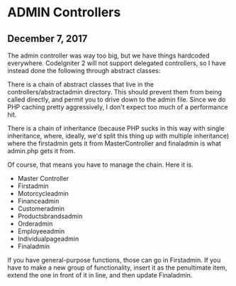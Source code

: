 ADMIN Controllers
=================


December 7, 2017
----------------

The admin controller was way too big, but we have things hardcoded everywhere. CodeIgniter 2 will not support delegated controllers, so I have instead done the following through abstract classes:

There is a chain of abstract classes that live in the controllers/abstractadmin directory. This should prevent them from being called directly, and permit you to drive down to the admin file. Since we do PHP caching pretty aggressively, I don't expect too much of a performance hit.

There is a chain of inheritance (because PHP sucks in this way with single inheritance, where, ideally, we'd split this thing up with multiple inheritance) where the firstadmin gets it from MasterController and finaladmin is what admin.php gets it from.

Of course, that means you have to manage the chain. Here it is.


* Master Controller
* Firstadmin
* Motorcycleadmin
* Financeadmin
* Customeradmin
* Productsbrandsadmin
* Orderadmin
* Employeeadmin
* Individualpageadmin
* Finaladmin

If you have general-purpose functions, those can go in Firstadmin. If you have to make a new group of functionality, insert it as the penultimate item, extend the one in front of it in line, and then update Finaladmin.




